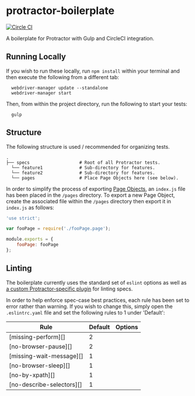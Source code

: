 protractor-boilerplate
================
[![Circle CI](https://circleci.com/gh/davidadas/protractor-boilerplate.png?style=badge)](https://circleci.com/gh/davidadas/protractor-boilerplate)

A boilerplate for Protractor with Gulp and CircleCI integration.

## Running Locally

If you wish to run these locally, run `npm install` within your terminal and then execute the following from a different tab:
```shell
  webdriver-manager update --standalone
  webdriver-manager start
```

Then, from within the project directory, run the following to start your tests:
```shell
  gulp
```

## Structure

The following structure is used / recommended for organizing tests.

    .
    ├── specs                   # Root of all Protractor tests.
      └── feature1              # Sub-directory for features.
      └── feature2              # Sub-directory for features.
      └── pages                 # Place Page Objects here (see below). 

In order to simplify the process of exporting [Page Objects](https://github.com/angular/protractor/blob/master/docs/page-objects.md), an `index.js` file has been placed in the `/pages` directory.  To export a new Page Object, create the associated file within the `/pages` directory then export it in `index.js` as follows:

```js
'use strict';

var fooPage = require('./fooPage.page');

module.exports = {
    fooPage: fooPage
};

```

## Linting

The boilerplate currently uses the standard set of `eslint` options as well as [a custom Protractor-specific plugin](https://github.com/alecxe/eslint-plugin-protractor) for linting specs.  

In order to help enforce spec-case best practices, each rule has been set to error rather than warning.  If you wish to change this, simply open the `.eslintrc.yaml` file and set the following rules to 1 under 'Default':

Rule                         | Default       | Options
----                         | -------       | -------
[missing-perform][]          | 2             |
[no-browser-pause][]         | 2             |
[missing-wait-message][]     | 1             |
[no-browser-sleep][]         | 1             |
[no-by-xpath][]              | 1             |
[no-describe-selectors][]    | 1             |
